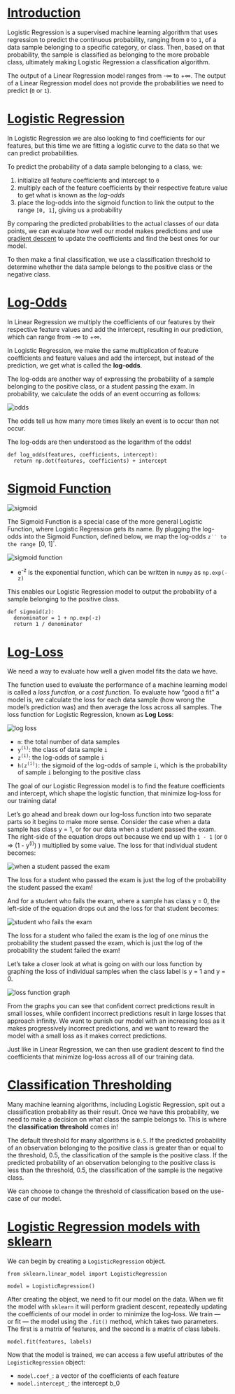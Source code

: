 # [Introduction](https://www.codecademy.com/courses/machine-learning/lessons/logistic-regression/exercises/introduction)
Logistic Regression is a supervised machine learning algorithm that uses regression to predict the continuous probability, ranging from `0` to `1`, of a data sample belonging to a specific category, or class.
Then, based on that probability, the sample is classified as belonging to the more probable class, ultimately making Logistic Regression a classification algorithm.

The output of a Linear Regression model ranges from -∞ to +∞.
The output of a Linear Regression model does not provide the probabilities we need to predict (`0` or `1`).

# [Logistic Regression](https://www.codecademy.com/courses/machine-learning/lessons/logistic-regression/exercises/logistic)
In Logistic Regression we are also looking to find coefficients for our features, but this time we are fitting a logistic curve to the data so that we can predict probabilities.

To predict the probability of a data sample belonging to a class, we:
1. initialize all feature coefficients and intercept to `0`
2. multiply each of the feature coefficients by their respective feature value to get what is known as the *log-odds*
3. place the log-odds into the sigmoid function to link the output to the range `[0, 1]`, giving us a probability

By comparing the predicted probabilities to the actual classes of our data points, we can evaluate how well our model makes predictions and use [gradient descent](https://github.com/lendoo73/Challenge-Project-of-CodeCademy/tree/master/python/Analyze_Financial_Data_with_Python/Regression/Linear%20Regression/Tutorial) to update the coefficients and find the best ones for our model.

To then make a final classification, we use a classification threshold to determine whether the data sample belongs to the positive class or the negative class.

# [Log-Odds](https://www.codecademy.com/courses/machine-learning/lessons/logistic-regression/exercises/log-odds)
In Linear Regression we multiply the coefficients of our features by their respective feature values and add the intercept, resulting in our prediction, which can range from -∞ to +∞.

In Logistic Regression, we make the same multiplication of feature coefficients and feature values and add the intercept, but instead of the prediction, we get what is called the **log-odds**.

The log-odds are another way of expressing the probability of a sample belonging to the positive class, or a student passing the exam.
In probability, we calculate the odds of an event occurring as follows:

![odds](odds.jpg)

The odds tell us how many more times likely an event is to occur than not occur.

The log-odds are then understood as the logarithm of the odds!
```
def log_odds(features, coefficients, intercept):
  return np.dot(features, coefficients) + intercept
```

# [Sigmoid Function](https://www.codecademy.com/courses/machine-learning/lessons/logistic-regression/exercises/sigmoid)

![sigmoid](sigmoid.webp)

The Sigmoid Function is a special case of the more general Logistic Function, where Logistic Regression gets its name.
By plugging the log-odds into the Sigmoid Function, defined below, we map the log-odds `z˙˙ to the range `[0, 1]`.

![sigmoid function](sigmoid_function.jpg)

* e<sup>-z</sup> is the exponential function, which can be written in `numpy` as `np.exp(-z)`

This enables our Logistic Regression model to output the probability of a sample belonging to the positive class.
```
def sigmoid(z):
  denominator = 1 + np.exp(-z)
  return 1 / denominator
```

# [Log-Loss](https://www.codecademy.com/courses/machine-learning/lessons/logistic-regression/exercises/log-loss-i)
We need a way to evaluate how well a given model fits the data we have.

The function used to evaluate the performance of a machine learning model is called a *loss function*, or a *cost function*.
To evaluate how “good a fit” a model is, we calculate the loss for each data sample (how wrong the model’s prediction was) and then average the loss across all samples.
The loss function for Logistic Regression, known as **Log Loss**:

![log loss](log_loss.jpg)

* `m`: the total number of data samples
* `y`<sup>`(i)`</sup>: the class of data sample `i`
* `z`<sup>`(i)`</sup>: the log-odds of sample `i`
* `h(z`<sup>`(i)`</sup>`)`: the sigmoid of the log-odds of sample `i`, which is the probability of sample `i` belonging to the positive class

The goal of our Logistic Regression model is to find the feature coefficients and intercept, which shape the logistic function, that minimize log-loss for our training data!

Let’s go ahead and break down our log-loss function into two separate parts so it begins to make more sense. 
Consider the case when a data sample has class y = 1, or for our data when a student passed the exam. 
The right-side of the equation drops out because we end up with `1 - 1` (or `0` => (1 - y<sup>(i)</sup>) ) multiplied by some value.
The loss for that individual student becomes:

![when a student passed the exam](loss_y_1.jpg)

The loss for a student who passed the exam is just the log of the probability the student passed the exam!

And for a student who fails the exam, where a sample has class y = 0, the left-side of the equation drops out and the loss for that student becomes:

![student who fails the exam](loss_y_0.jpg)

The loss for a student who failed the exam is the log of one minus the probability the student passed the exam, which is just the log of the probability the student failed the exam!

Let’s take a closer look at what is going on with our loss function by graphing the loss of individual samples when the class label is y = 1 and y = 0.

![loss function graph](loss-function-graph.webp)

From the graphs you can see that confident correct predictions result in small losses, while confident incorrect predictions result in large losses that approach infinity.
We want to punish our model with an increasing loss as it makes progressively incorrect predictions, and we want to reward the model with a small loss as it makes correct predictions.

Just like in Linear Regression, we can then use gradient descent to find the coefficients that minimize log-loss across all of our training data.

# [Classification Thresholding](https://www.codecademy.com/courses/machine-learning/lessons/logistic-regression/exercises/thresholding)
Many machine learning algorithms, including Logistic Regression, spit out a classification probability as their result.
Once we have this probability, we need to make a decision on what class the sample belongs to. 
This is where the **classification threshold** comes in!

The default threshold for many algorithms is `0.5`.
If the predicted probability of an observation belonging to the positive class is greater than or equal to the threshold, 0.5, the classification of the sample is the positive class.
If the predicted probability of an observation belonging to the positive class is less than the threshold, 0.5, the classification of the sample is the negative class.

We can choose to change the threshold of classification based on the use-case of our model. 

# [Logistic Regression models with sklearn](https://www.codecademy.com/courses/machine-learning/lessons/logistic-regression/exercises/scikit-learn)
We can begin by creating a `LogisticRegression` object.
```
from sklearn.linear_model import LogisticRegression

model = LogisticRegression()
```
After creating the object, we need to fit our model on the data. 
When we fit the model with `sklearn` it will perform gradient descent, repeatedly updating the coefficients of our model in order to minimize the log-loss. 
We train — or fit — the model using the `.fit()` method, which takes two parameters. The first is a matrix of features, and the second is a matrix of class labels.
```
model.fit(features, labels)
```
Now that the model is trained, we can access a few useful attributes of the `LogisticRegression` object:
* `model.coef_`: a vector of the coefficients of each feature
* `model.intercept_`: the intercept b_0




